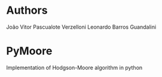 # Authors
João Vitor Pascualote Verzelloni
Leonardo Barros Guandalini

# PyMoore
Implementation of Hodgson-Moore algorithm in python
